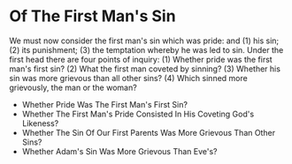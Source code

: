# Of The First Man's Sin

We must now consider the first man's sin which was pride: and (1) his sin; (2) its punishment; (3) the temptation whereby he was led to sin.  Under the first head there are four points of inquiry:
(1) Whether pride was the first man's first sin?
(2) What the first man coveted by sinning?
(3) Whether his sin was more grievous than all other sins?
(4) Which sinned more grievously, the man or the woman?

* Whether Pride Was The First Man's First Sin?
* Whether The First Man's Pride Consisted In His Coveting God's Likeness?
* Whether The Sin Of Our First Parents Was More Grievous Than Other Sins?
* Whether Adam's Sin Was More Grievous Than Eve's?